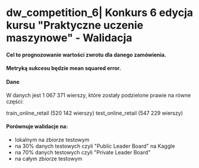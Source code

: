 # dw_competition_6| Konkurs 6 edycja kursu "Praktyczne uczenie maszynowe" - Walidacja

#### Cel to prognozowanie wartości zwrotu dla danego zamówienia.

#### Metryką sukcesu będzie mean squared error.

#### Dane
W danych jest 1 067 371 wierszy, które zostały podzielone prawie na równe części:

train_online_retail (520 142 wierszy)
test_online_retail (547 229 wierszy)

#### Porównuje walidacje na:
- lokalnym na zbiorze testowym
- na 30% danych testowych czyli "Public Leader Board" na Kaggle
- na 70% danych testowych czyli "Private Leader Board"
- na całym zbiorze testowym
